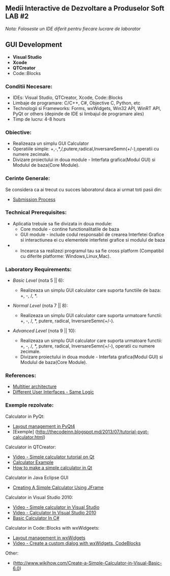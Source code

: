 ## Medii Interactive de Dezvoltare a Produselor Soft LAB #2

_Nota: Foloseste un IDE diferit pentru fiecare lucrare de laborator_

## GUI Development
  - **Visual Studio**
  - **Xcode**
  - **QTCreator**
  - Code::Blocks

### Conditii Necesare:
  - IDEs: Visual Studio, QTCreator, Xcode, Code::Blocks
  - Limbaje de programare: C/C++, C#, Objective C, Python, etc 
  - Technologii si Frameworks: Forms, wxWidgets, Win32 API, WinRT API, PyQt or others (depinde de IDE si limbajul de programare ales)
  - Timp de lucru: 4-8 hours

### Obiective:
  - Realizeaza un simplu GUI Calculator
  - Operatiile simple: +,-,*,/,putere,radical,InversareSemn(+/-),operatii cu numere zecimale.
  - Divizare proiectului in doua module -  Interfata grafica(Modul GUI) si Modulul de baza(Core Module).

### Cerinte Generale:
  Se considera ca ai trecut cu succes laboratorul daca ai urmat toti pasii din:
  - [Submission Process](https://github.com/BestMujik/MIDPS-labs/blob/master/Submission%20Process.md)

### Technical Prerequisites:
  - Aplicatia trebuie sa fie divizata in doua module:
    - Core module - contine functionalitatile de baza
    - GUI module - include codul responsabil de crearea Interfetei Grafice si interactiunea ei cu elementele interfetei grafice si modulul de baza
  - * Incearca sa realizezi programul tau sa fie cross platform (Compatibil cu diferite platforme: Windows,Linux,Mac).

### Laboratory Requirements:

  - _Basic Level_ (nota 5 || 6):
    - Realizeaza un simplu GUI calculator care suporta functiile de baza: +, -, /, *.

  - _Normal Level_ (nota 7 || 8):
    - Realizeaza un simplu GUI calculator care suporta urmatoare functii: +, -, /, *, putere, radical, InversareSemn(+/-).

  - _Advanced Level_ (nota 9 || 10):
    - Realizeaza un simplu GUI calculator care suporta urmatoare functii: +, -, /, *, putere, radical, InversareSemn(+/-), operatii cu numere zecimale.
    - Divizare proiectului in doua module -  Interfata grafica(Modul GUI) si Modulul de baza(Core Module).

### References:
  - [Multitier architecture](http://en.wikipedia.org/wiki/Multitier_architecture)
  - [Different User Interfaces - Same Logic](http://qt-project.org/quarterly/view/different_user_interfaces_same_logic)

### Exemple rezolvate:
Calculator in PyQt:

  - [Layout management in PyQt4](http://zetcode.com/tutorials/pyqt4/layoutmanagement/)
  - [Exemple] (http://thecodeinn.blogspot.md/2013/07/tutorial-pyqt-calculator.html)
  
Calculator in QTCreator:

  - [Video - Simple calculator tutorial on Qt](http://www.youtube.com/watch?v=Gff6_0-tqUM)
  - [Calculator Example](http://qt-project.org/doc/qt-4.8/widgets-calculator.html)
  - [How to make a simple calculator in Qt](http://www.developer.nokia.com/Community/Wiki/How_to_make_a_simple_calculator_in_Qt)

  Calculator in Java Eclipse GUI
  - [Creating A Simple Calculator Using JFrame](https://www.youtube.com/watch?v=-GoqPrxM8TQ)
  
Calculator in Visual Studio 2010:

  - [Video - Simple calculator in Visual Studio](http://www.youtube.com/watch?v=DF2fCWLFSG0)
  - [Video - Calculator In Visual Studio 2010](http://www.youtube.com/watch?v=iTVX6O2L3oc)
  - [Basic Calculator In C#](http://www.dreamincode.net/forums/topic/32968-basic-calculator-in-c%23/)

Calculator in Code::Blocks with wxWidgeets:

  - [Layout management in wxWidgets](http://zetcode.com/tutorials/wxwidgetstutorial/layoutmanagement/)
  - [Video - Create a custom dialog with wxWidgets, CodeBlocks](http://www.youtube.com/watch?v=PzbMEe6xCPI)
  
Other:
  - (http://www.wikihow.com/Create-a-Simple-Calculator-in-Visual-Basic-6.0)
  
  
  




